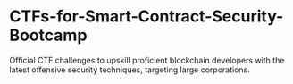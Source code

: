 # CTFs-for-Smart-Contract-Security-Bootcamp
Official CTF challenges to upskill proficient blockchain developers with the latest offensive security techniques, targeting large corporations. 
